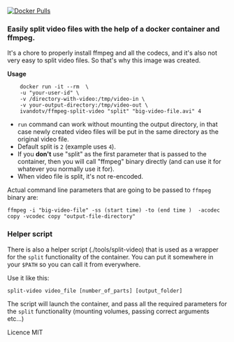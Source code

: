
[![Docker Pulls](https://img.shields.io/docker/pulls/ivandotv/ffmpeg-split-video.svg?style=flat-square)](https://hub.docker.com/r/ivandotv/ffmpeg-split-video/)
### Easily split video files with the help of a docker container and ffmpeg. ###

It's a chore to properly install ffmpeg and all the codecs, and it's also not very easy to split video files. So that's why this image was created.

****Usage****

```
    docker run -it --rm  \ 
    -u "your-user-id" \ 
    -v /directory-with-video:/tmp/video-in \
    -v your-output-directory:/tmp/video-out \ 
    ivandotv/ffmpeg-split-video "split" "big-video-file.avi" 4
```

- `run` command can work without mounting the output directory, in that case newly created video files will be put in the same directory as the original video file.
- Default split is `2` (example uses `4`).
- If you **don't** use "split" as the first parameter that is passed to the container, then you will call "ffmpeg" binary directly (and can use it for whatever you normally use it for).
- When video file is split, it's not re-encoded.


Actual command line parameters that are going to be passed to `ffmpeg` binary are:

`ffmpeg -i "big-video-file" -ss (start time) -to (end time )  -acodec copy -vcodec copy "output-file-directory"`

### Helper script ###
There is also a helper script (./tools/split-video) that is used as a wrapper for the `split` functionality of the container.
You can put it somewhere in your `$PATH` so you can call it from everywhere.

Use it like this:

`split-video video_file [number_of_parts] [output_folder]`

The script will launch the container, and pass all the required parameters for the `split` functionality (mounting volumes, passing correct arguments etc...)

Licence MIT
